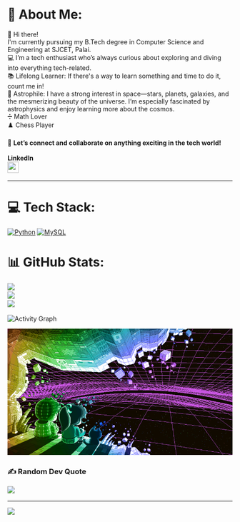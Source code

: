 # 💫 About Me:
👋 Hi there!
<br>I'm currently pursuing my B.Tech degree in Computer Science and Engineering at SJCET, Palai.
<br>💻 I’m a tech enthusiast who’s always curious about exploring and diving into everything tech-related.
<br>📚 Lifelong Learner: If there's a way to learn something and time to do it, count me in!
<br>🔭 Astrophile: I have a strong interest in space—stars, planets, galaxies, and the mesmerizing beauty of the universe. I’m especially fascinated by astrophysics and enjoy learning more about the cosmos.
<br>➗ Math Lover
<br>♟️ Chess Player
<br><br>🌟 <b>Let’s connect and collaborate on anything exciting in the tech world!</b>
<br><br><b>LinkedIn</b>
<br>[<img src="https://upload.wikimedia.org/wikipedia/commons/c/ca/LinkedIn_logo_initials.png" width="25" height="25"> ](https://www.linkedin.com/in/dawn-vinod-a30550332/)

---


# 💻 Tech Stack:
[![Python](https://img.shields.io/badge/python-3670A0?style=for-the-badge&logo=python&logoColor=ffdd54)](https://en.wikipedia.org/wiki/Python_(programming_language)) 
[![MySQL](https://img.shields.io/badge/mysql-4479A1.svg?style=for-the-badge&logo=mysql&logoColor=white)](https://en.wikipedia.org/wiki/MySQL)
# 📊 GitHub Stats:
![](https://github-readme-stats.vercel.app/api?username=Dawn-K-Vinod&theme=dark&hide_border=false&include_all_commits=false&count_private=false)<br/>
![](https://github-readme-streak-stats.herokuapp.com/?user=Dawn-K-Vinod&theme=dark&hide_border=false)<br/>
![](https://github-readme-stats.vercel.app/api/top-langs/?username=Dawn-K-Vinod&theme=dark&hide_border=false&include_all_commits=false&count_private=false&layout=compact)

![Activity Graph](https://github-readme-activity-graph.vercel.app/graph?username=Dawn-K-Vinod&theme=react-dark&hide_border=true&area=true)

<img src="https://github.com/Dawn-K-Vinod/Dawn-K-Vinod/blob/main/10_void_animated.gif" width="770"/>
<!-- ![Profile Views](https://komarev.com/ghpvc/?username=Dawn-K-Vinod&color=blue) -->

### ✍️ Random Dev Quote
![](https://quotes-github-readme.vercel.app/api?type=horizontal&theme=tokyonight)

---
[![](https://visitcount.itsvg.in/api?id=Dawn-K-Vinod&icon=3&color=1)](https://visitcount.itsvg.in)

<!-- Proudly created with GPRM ( https://gprm.itsvg.in ) -->
